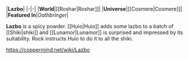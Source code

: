 |**Lazbo**|
|-|-|
|**World**|[[Roshar\|Roshar]]|
|**Universe**|[[Cosmere\|Cosmere]]|
|**Featured In**|*Oathbringer*|

**Lazbo** is a spicy powder.
[[Huio\|Huio]] adds some lazbo to a batch of [[Shiki\|shiki]] and [[Lunamor\|Lunamor]] is surprised and impressed by its suitability. Rock instructs Huio to do it to all the shiki.



https://coppermind.net/wiki/Lazbo